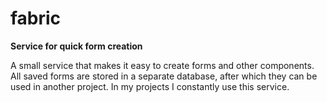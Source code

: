 # fabric
**Service for quick form creation**

A small service that makes it easy to create forms and other components. All saved forms are stored in a separate database, after which they can be used in another project. In my projects I constantly use this service.
